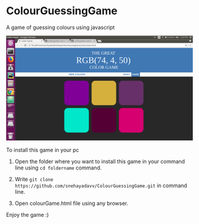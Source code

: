 # ColourGuessingGame
A game of guessing colours using javascript

![](images/screenshot.png)

To install this game in your pc 

1. Open the folder where you want to install this game in your command line using `cd foldername` command.

2. Write `git clone https://github.com/snehayadavv/ColourGuessingGame.git` in command line.

3. Open colourGame.html file using any browser.

Enjoy the game :)
